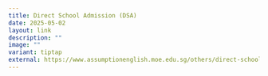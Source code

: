 ```yaml
---
title: Direct School Admission (DSA)
date: 2025-05-02
layout: link
description: ""
image: ""
variant: tiptap
external: https://www.assumptionenglish.moe.edu.sg/others/direct-school-admission-dsa/
---
```

